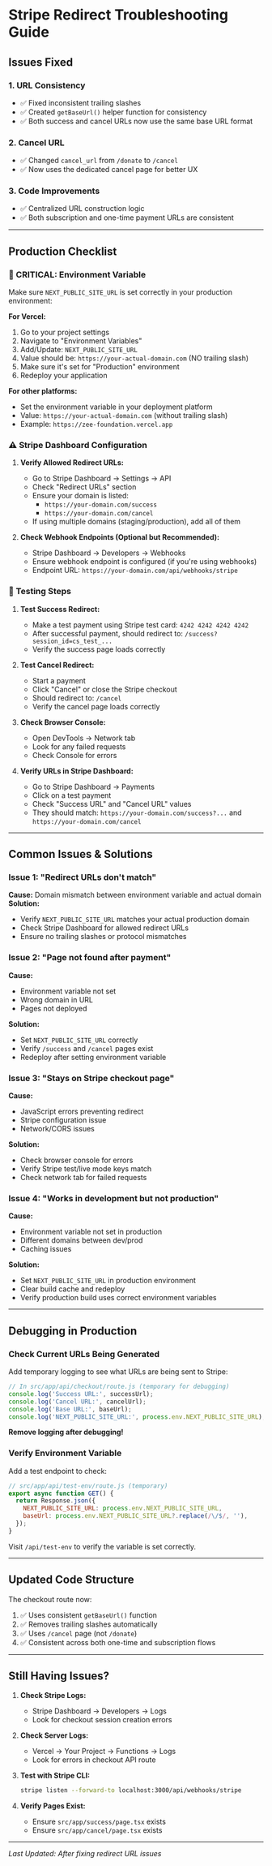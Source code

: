 # Stripe Redirect Troubleshooting Guide

## Issues Fixed

### 1. **URL Consistency**
- ✅ Fixed inconsistent trailing slashes
- ✅ Created `getBaseUrl()` helper function for consistency
- ✅ Both success and cancel URLs now use the same base URL format

### 2. **Cancel URL**
- ✅ Changed `cancel_url` from `/donate` to `/cancel` 
- ✅ Now uses the dedicated cancel page for better UX

### 3. **Code Improvements**
- ✅ Centralized URL construction logic
- ✅ Both subscription and one-time payment URLs are consistent

---

## Production Checklist

### 🔴 CRITICAL: Environment Variable

Make sure `NEXT_PUBLIC_SITE_URL` is set correctly in your production environment:

**For Vercel:**
1. Go to your project settings
2. Navigate to "Environment Variables"
3. Add/Update: `NEXT_PUBLIC_SITE_URL`
4. Value should be: `https://your-actual-domain.com` (NO trailing slash)
5. Make sure it's set for "Production" environment
6. Redeploy your application

**For other platforms:**
- Set the environment variable in your deployment platform
- Value: `https://your-actual-domain.com` (without trailing slash)
- Example: `https://zee-foundation.vercel.app`

### ⚠️ Stripe Dashboard Configuration

1. **Verify Allowed Redirect URLs:**
   - Go to Stripe Dashboard → Settings → API
   - Check "Redirect URLs" section
   - Ensure your domain is listed:
     - `https://your-domain.com/success`
     - `https://your-domain.com/cancel`
   - If using multiple domains (staging/production), add all of them

2. **Check Webhook Endpoints (Optional but Recommended):**
   - Stripe Dashboard → Developers → Webhooks
   - Ensure webhook endpoint is configured (if you're using webhooks)
   - Endpoint URL: `https://your-domain.com/api/webhooks/stripe`

### 🧪 Testing Steps

1. **Test Success Redirect:**
   - Make a test payment using Stripe test card: `4242 4242 4242 4242`
   - After successful payment, should redirect to: `/success?session_id=cs_test_...`
   - Verify the success page loads correctly

2. **Test Cancel Redirect:**
   - Start a payment
   - Click "Cancel" or close the Stripe checkout
   - Should redirect to: `/cancel`
   - Verify the cancel page loads correctly

3. **Check Browser Console:**
   - Open DevTools → Network tab
   - Look for any failed requests
   - Check Console for errors

4. **Verify URLs in Stripe Dashboard:**
   - Go to Stripe Dashboard → Payments
   - Click on a test payment
   - Check "Success URL" and "Cancel URL" values
   - They should match: `https://your-domain.com/success?...` and `https://your-domain.com/cancel`

---

## Common Issues & Solutions

### Issue 1: "Redirect URLs don't match"
**Cause:** Domain mismatch between environment variable and actual domain  
**Solution:** 
- Verify `NEXT_PUBLIC_SITE_URL` matches your actual production domain
- Check Stripe Dashboard for allowed redirect URLs
- Ensure no trailing slashes or protocol mismatches

### Issue 2: "Page not found after payment"
**Cause:** 
- Environment variable not set
- Wrong domain in URL
- Pages not deployed

**Solution:**
- Set `NEXT_PUBLIC_SITE_URL` correctly
- Verify `/success` and `/cancel` pages exist
- Redeploy after setting environment variable

### Issue 3: "Stays on Stripe checkout page"
**Cause:** 
- JavaScript errors preventing redirect
- Stripe configuration issue
- Network/CORS issues

**Solution:**
- Check browser console for errors
- Verify Stripe test/live mode keys match
- Check network tab for failed requests

### Issue 4: "Works in development but not production"
**Cause:** 
- Environment variable not set in production
- Different domains between dev/prod
- Caching issues

**Solution:**
- Set `NEXT_PUBLIC_SITE_URL` in production environment
- Clear build cache and redeploy
- Verify production build uses correct environment variables

---

## Debugging in Production

### Check Current URLs Being Generated

Add temporary logging to see what URLs are being sent to Stripe:

```javascript
// In src/app/api/checkout/route.js (temporary for debugging)
console.log('Success URL:', successUrl);
console.log('Cancel URL:', cancelUrl);
console.log('Base URL:', baseUrl);
console.log('NEXT_PUBLIC_SITE_URL:', process.env.NEXT_PUBLIC_SITE_URL);
```

**Remove logging after debugging!**

### Verify Environment Variable

Add a test endpoint to check:

```javascript
// src/app/api/test-env/route.js (temporary)
export async function GET() {
  return Response.json({
    NEXT_PUBLIC_SITE_URL: process.env.NEXT_PUBLIC_SITE_URL,
    baseUrl: process.env.NEXT_PUBLIC_SITE_URL?.replace(/\/$/, ''),
  });
}
```

Visit `/api/test-env` to verify the variable is set correctly.

---

## Updated Code Structure

The checkout route now:
1. ✅ Uses consistent `getBaseUrl()` function
2. ✅ Removes trailing slashes automatically
3. ✅ Uses `/cancel` page (not `/donate`)
4. ✅ Consistent across both one-time and subscription flows

---

## Still Having Issues?

1. **Check Stripe Logs:**
   - Stripe Dashboard → Developers → Logs
   - Look for checkout session creation errors

2. **Check Server Logs:**
   - Vercel → Your Project → Functions → Logs
   - Look for errors in checkout API route

3. **Test with Stripe CLI:**
   ```bash
   stripe listen --forward-to localhost:3000/api/webhooks/stripe
   ```

4. **Verify Pages Exist:**
   - Ensure `src/app/success/page.tsx` exists
   - Ensure `src/app/cancel/page.tsx` exists

---

*Last Updated: After fixing redirect URL issues*

